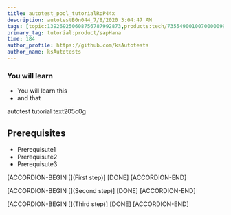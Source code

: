 ```yaml
---
title: autotest_pool_tutorialRpP44x
description: autotestB0n044_7/8/2020 3:04:47 AM
tags: [topic:139269250608756787992873,products:tech/73554900100700000996,tutorial:experience/advanced]
primary_tag: tutorial:product/sapHana
time: 184
author_profile: https://github.com/ksAutotests
author_name: ksAutotests
---
```

### You will learn
- You will learn this
- and that

autotest tutorial text205c0g

## Prerequisites
- Prerequisute1
- Prerequisute2
- Prerequisute3

[ACCORDION-BEGIN [](First step)]
[DONE]
[ACCORDION-END]

[ACCORDION-BEGIN [](Second step)]
[DONE]
[ACCORDION-END]

[ACCORDION-BEGIN [](Third step)]
[DONE]
[ACCORDION-END]

